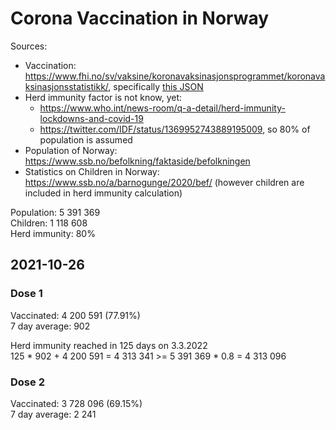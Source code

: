# Corona Vaccination in Norway

Sources:

- Vaccination: <https://www.fhi.no/sv/vaksine/koronavaksinasjonsprogrammet/koronavaksinasjonsstatistikk/>, specifically [this JSON](https://www.fhi.no/api/chartdata/api/99119)
- Herd immunity factor is not know, yet:
  - <https://www.who.int/news-room/q-a-detail/herd-immunity-lockdowns-and-covid-19>
  - <https://twitter.com/IDF/status/1369952743889195009>, so 80% of population is assumed
- Population of Norway: <https://www.ssb.no/befolkning/faktaside/befolkningen>
- Statistics on Children in Norway: https://www.ssb.no/a/barnogunge/2020/bef/ (however children are included in herd immunity calculation)

Population: 5 391 369  
Children: 1 118 608  
Herd immunity: 80%  

## 2021-10-26

### Dose 1

Vaccinated: 4 200 591 (77.91%)  
7 day average: 902

Herd immunity reached in 125 days on 3.3.2022  
125 * 902 + 4 200 591 = 4 313 341 >= 5 391 369 * 0.8 = 4 313 096

### Dose 2

Vaccinated: 3 728 096 (69.15%)  
7 day average: 2 241

